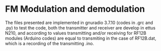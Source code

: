 # FM Modulation and demodulation 

The files presented are implemented in gnuradio 3.7.10 (codes in .grc and .py) to test the code, both the transmitter and receiver are develop in ettus N210, and according to values transmitting and/or receiving for RF12B modules (Arduino codes) are equal to transmiting in the case of RF12B.dat, which is a recording of the transmitting .ino.

